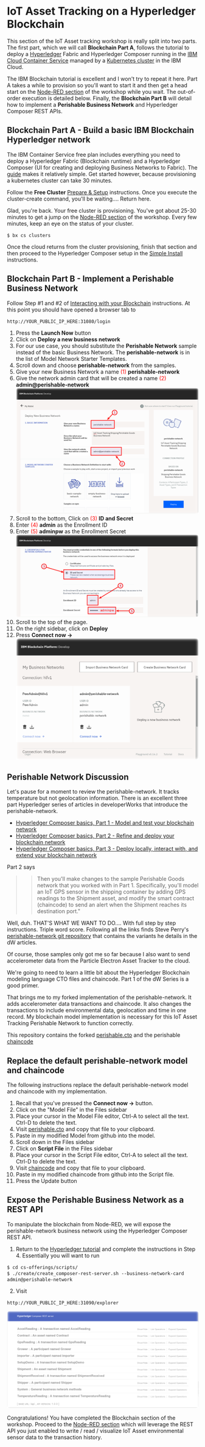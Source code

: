 # IoT Asset Tracking on a Hyperledger Blockchain

This section of the IoT Asset tracking workshop is really split into two parts. The first part, which we will call **Blockchain Part A**, follows the tutorial to deploy a [Hyperledger](https://www.hyperledger.org/) Fabric and Hyperledger Composer running in the [IBM Cloud Container Service](https://www.ibm.com/cloud/container-service) managed by a [Kubernetes cluster](https://console.bluemix.net/docs/tutorials/scalable-webapp-kubernetes.html#deploy-a-scalable-web-application-on-kubernetes) in the IBM Cloud.

The IBM Blockchain tutorial is excellent and I won't try to repeat it here.  Part A takes a while to provision so you'll want to start it and then get a head start on the [Node-RED section](../Node-RED/README.md) of the workshop while you wait. The out-of-order execution is detailed below. Finally, the **Blockchain Part B** will detail how to implement a **Perishable Business Network** and Hyperledger Composer REST APIs.

## Blockchain Part A - Build a basic IBM Blockchain Hyperledger network
The IBM Container Service free plan includes everything you need to deploy a Hyperledger Fabric (Blockchain runtime) and a Hyperledger Composer (UI for creating and deploying Business Networks to Fabric).  The [guide](https://ibm-blockchain.github.io/) makes it relatively simple. Get started however, because provisioning a kubernetes cluster can take 30 minutes.

Follow the **Free Cluster** [Prepare & Setup](https://ibm-blockchain.github.io/setup/) instructions. Once you execute the cluster-create command, you'll be waiting.... Return here.

Glad, you're back. Your free cluster is provisioning.  You've got about 25-30 minutes to get a jump on the [Node-RED section](../Node-RED/README.md) of the workshop.  Every few minutes, keep an eye on the status of your cluster.
```
$ bx cs clusters
```
Once the cloud returns from the cluster provisioning, finish that section and then proceed to the Hyperledger Composer setup in the [Simple Install](https://ibm-blockchain.github.io/simple/) instructions.

## Blockchain Part B - Implement a Perishable Business Network
Follow Step #1 and #2 of [Interacting with your Blockchain](https://ibm-blockchain.github.io/interacting/) instructions.
At this point you should have opened a browser tab to
```
http://YOUR_PUBLIC_IP_HERE:31080/login
```
1. Press the **Launch Now** button
2. Click on **Deploy a new business network**
3. For our use case, you should substitute the **Perishable Network** sample instead of the basic Business Network.  The **perishable-network** is in the list of Model Network Starter Templates.  
4. Scroll down and choose **perishable-network** from the samples.
5. Give your new Business Network a name <span style="color:red">(1)</span> **perishable-network**
6. Give the network admin card that will be created a name <span style="color:red">(2)</span> **admin@perishable-network**
![Perishable Network BNA screenshot](screenshots/Perishable-Network-BNA-annotated.png "Hyperledger Composer")
7. Scroll to the bottom, Click on <span style="color:red">(3)</span>  **ID and Secret**
8. Enter <span style="color:red">(4)</span> **admin** as the Enrollment ID
9. Enter <span style="color:red">(5)</span> **adminpw** as the Enrollment Secret
![Perishable Network BNA creds screenshot](screenshots/Perishable-Network-BNA-creds-annotated.png "Hyperledger Composer")
10. Scroll to the top of the page.
11. On the right sidebar, click on **Deploy**
12. Press **Connect now ->**
![Perishable Network BNA creds screenshot](screenshots/Perishable-Network-BNA-ConnectNow.png "Hyperledger Composer")

## Perishable Network Discussion
Let's pause for a moment to review the perishable-network.  It tracks temperature but not geolocation information. There is an excellent three part Hyperledger series of articles in developerWorks that introduce the perishable-network.  
* [Hyperledger Composer basics, Part 1 -
Model and test your blockchain network](https://www.ibm.com/developerworks/cloud/library/cl-refine-deploy-your-blockchain-network-with-hyperledger-composer-playground/index.html)
* [Hyperledger Composer basics, Part 2 - Refine and deploy your blockchain network](https://www.ibm.com/developerworks/cloud/library/cl-refine-deploy-your-blockchain-network-with-hyperledger-composer-playground/index.html)
* [Hyperledger Composer basics, Part 3 - Deploy locally, interact with, and extend your blockchain network](https://www.ibm.com/developerworks/cloud/library/cl-deploy-interact-extend-local-blockchain-network-with-hyperledger-composer/index.html)

Part 2 says

>> Then you'll make changes to the sample Perishable Goods network that you worked with in Part 1. Specifically, you'll model an IoT GPS sensor in the shipping container by adding GPS readings to the Shipment asset, and modify the smart contract (chaincode) to send an alert when the Shipment reaches its destination port."

Well, duh. THAT'S WHAT WE WANT TO DO....  With full step by step instructions. Triple word score.  Following all the links finds Steve Perry's [perishable-network git repository](
https://github.com/makotogo/developerWorks) that contains the variants he details in the dW articles.

Of course, those samples only got me so far because I also want to send accelerometer data from the Particle Electron Asset Tracker to the cloud.

We're going to need to learn a little bit about the Hyperledger Blockchain modeling language CTO files and chaincode. Part 1 of the dW Series is a good primer.

That brings me to my forked implementation of the perishable-network.  It adds accelerometer data transactions and chaincode.  It also changes the transactions to include environmental data, geolocation and time in one record.  My blockchain model implementation is necessary for this IoT Asset Tracking Perishable Network to function correctly.

This repository contains the forked [perishable.cto](IoT-Perishable-Network/perishable.cto) and the perishable [chaincode](IoT-Perishable-Network/logic.js)

## Replace the default perishable-network model and chaincode
The following instructions replace the default perishable-network model and chaincode with my implementation.
1. Recall that you've pressed the **Connect now ->** button.
2. Click on the "Model File" in the Files sidebar
3. Place your cursor in the Model File editor, Ctrl-A to select all the text.  Ctrl-D to delete the text.
4. Visit [perishable.cto](IoT-Perishable-Network/perishable.cto) and copy that file to your clipboard.
5. Paste in my modified Model from github into the model.
6. Scroll down in the Files sidebar
7. Click on **Script File** in the Files sidebar
8. Place your cursor in the Script File editor, Ctrl-A to select all the text. Ctrl-D to delete the text.
9. Visit [chaincode](IoT-Perishable-Network/logic.js) and copy that file to your clipboard.
10. Paste in my modified chaincode from github into the Script file.
11. Press the Update button

## Expose the Perishable Business Network as a REST API

To manipulate the blockchain from Node-RED, we will expose the perishable-network business network using the Hyperledger Composer REST API.  
1. Return to the [Hyperledger tutorial](https://ibm-blockchain.github.io/interacting/) and complete the instructions in Step 4.  Essentially you will want to run
```
$ cd cs-offerings/scripts/
$ ./create/create_composer-rest-server.sh --business-network-card admin@perishable-network
```
2. Visit
```
http://YOUR_PUBLIC_IP_HERE:31090/explorer
```

![Perishable Network REST API swagger screenshot](screenshots/Perishable-Network-REST-API-swagger.png "Hyperledger Composer REST API")

Congratulations!  You have completed the Blockchain section of the workshop.  Proceed to the [Node-RED section](../Node-RED/README.md) which will leverage the REST API you just enabled to write / read / visualize IoT Asset environmental sensor data to the transaction history.
